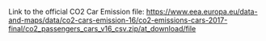Link to the official CO2 Car Emission file:
https://www.eea.europa.eu/data-and-maps/data/co2-cars-emission-16/co2-emissions-cars-2017-final/co2_passengers_cars_v16_csv.zip/at_download/file 